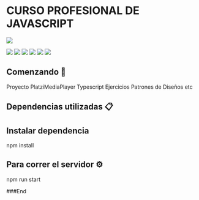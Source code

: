 
 #  CURSO PROFESIONAL DE JAVASCRIPT


![](https://www.google.com/imgres?imgurl=https%3A%2F%2Fmiro.medium.com%2Fmax%2F800%2F0*aH8YUI7nqAZ6b-V_.png&imgrefurl=https%3A%2F%2Fmedium.com%2F%40camilomontoyau%2Fhablemos-de-javascript-a4c5070f39e6&tbnid=rJSaf_lnPcDzTM&vet=12ahUKEwjb77bP2JH0AhUwXDABHXoqBLcQMygBegUIARDMAQ..i&docid=-h2zfEYFjyKBRM&w=800&h=300&q=javascript%20&ved=2ahUKEwjb77bP2JH0AhUwXDABHXoqBLcQMygBegUIARDMAQ)



![](https://img.shields.io/github/stars/pandao/editor.md.svg) ![](https://img.shields.io/github/forks/pandao/editor.md.svg) ![](https://img.shields.io/github/tag/pandao/editor.md.svg) ![](https://img.shields.io/github/release/pandao/editor.md.svg) ![](https://img.shields.io/github/issues/pandao/editor.md.svg) ![](https://img.shields.io/bower/v/editor.md.svg)


## Comenzando 🚀
Proyecto PlatziMediaPlayer
Typescript
Ejercicios
Patrones de Diseños
etc


## Dependencias utilizadas 📋


## Instalar dependencia
npm install

##  Para correr el servidor ⚙️
npm run start 


###End
